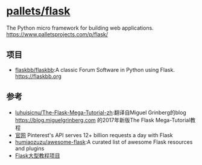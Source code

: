 # [pallets/flask](https://github.com/pallets/flask)

The Python micro framework for building web applications. https://www.palletsprojects.com/p/flask/

## 项目

* [flaskbb/flaskbb](https://github.com/flaskbb/flaskbb):A classic Forum Software in Python using Flask. https://flaskbb.org

## 参考

* [luhuisicnu/The-Flask-Mega-Tutorial-zh](https://github.com/luhuisicnu/The-Flask-Mega-Tutorial-zh):翻译自Miguel Grinberg的blog https://blog.miguelgrinberg.com 的2017年新版The Flask Mega-Tutorial教程
* [官网](http://flask.pocoo.org/) Pinterest's API serves 12+ billion requests a day with Flask
* [humiaozuzu/awesome-flask](https://github.com/humiaozuzu/awesome-flask):A curated list of awesome Flask resources and plugins
* [Flask大型教程项目](https://flask-mega-tutorial.readthedocs.io/zh_CN/latest/)
